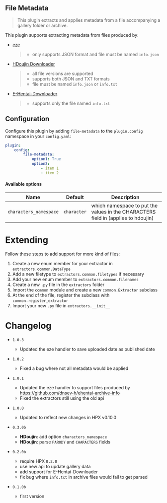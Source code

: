 File Metadata
----------------------------

> This plugin extracts and applies metadata from a file accompanying a gallery folder or archive.

This plugin supports extracting metadata from files produced by:

- [eze](https://dnsev-h.github.io/eze/)
    > - only supports JSON format and file must be named `info.json`
- [HDoujin Downloader](https://doujindownloader.com/)
    > - all file versions are supported
    > - supports both JSON and TXT formats
    > - file must be named `info.json` or `info.txt`
- [E-Hentai-Downloader](https://github.com/ccloli/E-Hentai-Downloader)
    > - supports only the file named `info.txt`

## Configuration

Configure this plugin by adding `file-metadata` to the `plugin.config` namespace in your `config.yaml`:
```yaml
plugin:
    config:
        file-metadata:
            option1: True
            option2:
                - item 1
                - item 2
```

#### Available options

Name | Default | Description
--- | --- | ---
`characters_namespace` | `character` | which namespace to put the values in the CHARACTERS field in (applies to hdoujin)

# Extending

Follow these steps to add support for more kind of files:

1. Create a new enum member for your extractor in `extractors.common.DataType`
2. Add a new filetype to `extractors.common.filetypes` if necessary
3. Add your new enum member to `extractors.common.filenames`
4. Create a new `.py` file in the `extractors` folder
5. Import the `common` module and create a new `common.Extractor` subclass
6. At the end of the file, register the subclass with `common.register_extractor`
7. Import your new `.py` file in `extractors.__init__`

# Changelog

- `1.0.3`
    - Updated the eze handler to save uploaded date as published date

- `1.0.2`
    - Fixed a bug where not all metadata would be applied

- `1.0.1`
    - Updated the eze handler to support files produced by https://github.com/dnsev-h/ehentai-archive-info
    - Fixed the extractors still using the old api

- `1.0.0`
    - Updated to reflect new changes in HPX v0.10.0

- `0.3.0b`
    - **HDoujin**: add option `characters_namespace`
    - **HDoujin**: parse `PARODY` and `CHARACTERS` fields

- `0.2.0b`
    - require HPX `0.2.0`
    - use new api to update gallery data
    - add support for E-Hentai-Downloader
    - fix bug where `info.txt` in archive files would fail to get parsed

- `0.1.0b`
    - first version
